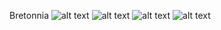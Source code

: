 
Bretonnia
![alt text](https://static.wikia.nocookie.net/totalwarhammer_gamepedia/images/6/61/Brt_ch_king_louen_leoncoeur_01.png/revision/latest?cb=20220902135618)
![alt text](https://static.wikia.nocookie.net/totalwarhammer_gamepedia/images/e/eb/Brt_ch_fay_enchantress_01.png/revision/latest?cb=20220902135602)
![alt text](https://static.wikia.nocookie.net/totalwarhammer_gamepedia/images/d/d5/Brt_alberic_bordeleaux_01.png/revision/latest?cb=20220902135541)
![alt text](https://static.wikia.nocookie.net/totalwarhammer_gamepedia/images/8/8e/Brt_repanse_de_lyonesse_0.png/revision/latest?cb=20220902135633)
